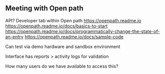 Meeting with Open path
---
API?
Developer tab within Open path
https://openpath.readme.io
https://openpath.readme.io/docs/basics-to-start
https://openpath.readme.io/docs/programmatically-change-the-state-of-an-entry
https://openpath.readme.io/docs/sample-code

Can test via demo hardware and sandbox environment

Interface has reports > activity logs for validation

How many users do we have available to access this?